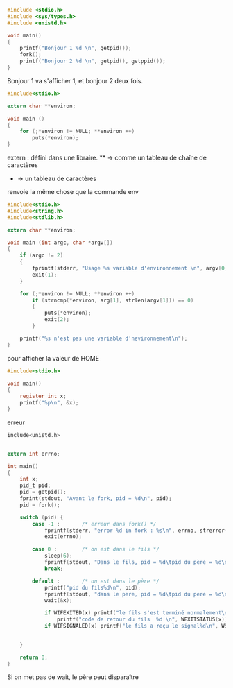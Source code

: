 ```c
#include <stdio.h>
#include <sys/types.h>
#include <unistd.h>

void main()
{
    printf("Bonjour 1 %d \n", getpid());
    fork();
    printf("Bonjour 2 %d \n", getpid(), getppid());
}
```

Bonjour 1 va s'afficher 1, et bonjour 2 deux fois.



```c
#include<stdio.h>

extern char **environ;

void main ()
{
    for (;*environ != NULL; **environ ++)
        puts(*environ);
}
```

extern : défini dans une libraire. 
** → comme un tableau de chaîne de caractères
*  → un tableau de caractères

renvoie la même chose que la commande env


```c
#include<stdio.h>
#include<string.h>
#include<stdlib.h>

extern char **environ;

void main (int argc, char *argv[])
{
    if (argc != 2)
    {
        fprintf(stderr, "Usage %s variable d'environnement \n", argv[0]);
        exit(1);
    }

    for (;*environ != NULL; **environ ++)
        if (strncmp(*environ, arg[1], strlen(argv[1])) == 0)
        {
            puts(*environ);
            exit(2);
        }

    printf("%s n'est pas une variable d'nevironnement\n");
}
```

pour afficher la valeur de HOME


```c 
#include<stdio.h>

void main()
{
    register int x;
    printf("%p\n", &x);
}
```

erreur



```c
include<unistd.h>


extern int errno;

int main()
{
    int x;
    pid_t pid;
    pid = getpid();
    fprint(stdout, "Avant le fork, pid = %d\n", pid);
    pid = fork();

    switch (pid) {
        case -1 :       /* erreur dans fork() */
            fprintf(stderr, "error %d in fork : %s\n", errno, strerror(errno));
            exit(errno);

        case 0 :        /* on est dans le fils */
            sleep(6);
            fprintf(stdout, "Dans le fils, pid = %d\tpid du père = %d\n", getpid(), getppid());
            break;

        default :       /* on est dans le père */
            printf("pid du fils%d\n", pid);
            fprintf(stdout, "dans le pere, pid = %d\tpid du pere = %d\n", getpid(), getppid());
            wait(&x);

            if WIFEXITED(x) printf("le fils s'est terminé normalement\n");
                printf("code de retour du fils  %d \n", WEXITSTATUS(x));
            if WIFSIGNALED(x) printf("le fils a reçu le signal%d\n", WSGITERM(x));
            

    }

    return 0;
}
```

Si on met pas de wait, le père peut disparaître